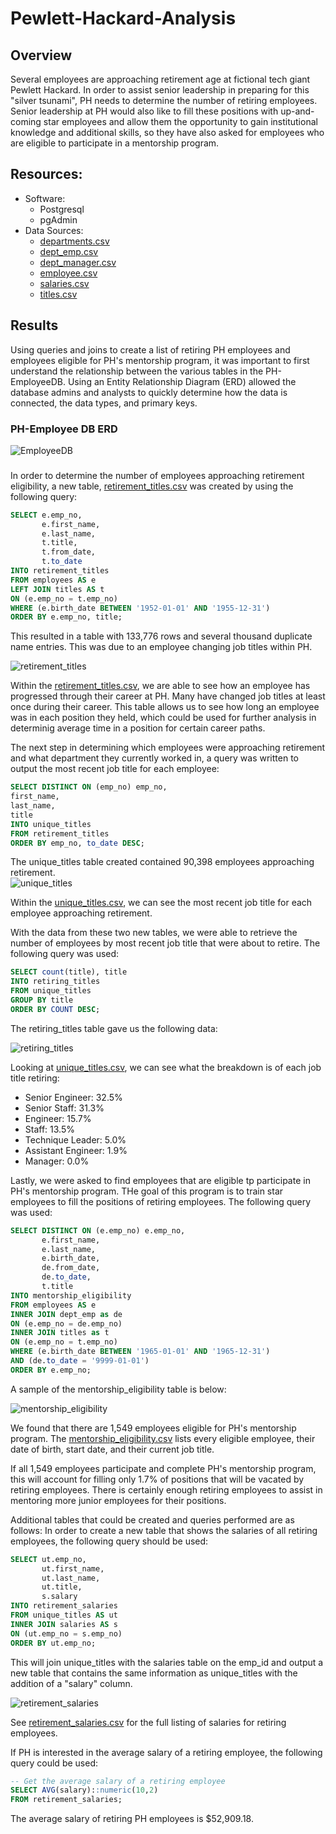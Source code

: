 # Pewlett-Hackard-Analysis

## Overview
Several employees are approaching retirement age at fictional tech giant Pewlett Hackard.  In order to assist senior leadership in preparing for this "silver tsunami", PH needs to determine the number of retiring employees.  Senior leadership at PH would also like to fill these positions with up-and-coming star employees and allow them the opportunity to gain institutional knowledge and additional skills, so they have also asked for employees who are eligible to participate in a mentorship program.


## Resources:
- Software:
    - Postgresql
    - pgAdmin
- Data Sources:
    - [departments.csv](https://github.com/acfthomson/Pewlett-Hackard-Analysis/tree/main/Data)
    - [dept_emp.csv](https://github.com/acfthomson/Pewlett-Hackard-Analysis/tree/main/Data)
    - [dept_manager.csv](https://github.com/acfthomson/Pewlett-Hackard-Analysis/tree/main/Data)
    - [employee.csv](https://github.com/acfthomson/Pewlett-Hackard-Analysis/tree/main/Data)
    - [salaries.csv](https://github.com/acfthomson/Pewlett-Hackard-Analysis/tree/main/Data)
    - [titles.csv](https://github.com/acfthomson/Pewlett-Hackard-Analysis/tree/main/Data)
    
    
## Results
Using queries and joins to create a list of retiring PH employees and employees eligible for PH's mentorship program, it was important to first understand the relationship between the various tables in the PH-EmployeeDB.  Using an Entity Relationship Diagram (ERD) allowed the database admins and analysts to quickly determine how the data is connected, the data types, and primary keys.

### PH-Employee DB ERD
![EmployeeDB](EmployeeDB.png)

###
In order to determine the number of employees approaching retirement eligibility, a new table, [retirement_titles.csv](https://github.com/acfthomson/Pewlett-Hackard-Analysis/tree/main/Data/retirement_titles.csv) was created by using the following query:
``` SQL
SELECT e.emp_no,
	   e.first_name,
	   e.last_name,
	   t.title,
	   t.from_date,
	   t.to_date
INTO retirement_titles
FROM employees AS e
LEFT JOIN titles AS t
ON (e.emp_no = t.emp_no)
WHERE (e.birth_date BETWEEN '1952-01-01' AND '1955-12-31')
ORDER BY e.emp_no, title;
```
This resulted in a table with 133,776 rows and several thousand duplicate name entries.  This was due to an employee changing job titles within PH.

![retirement_titles](retirement_titles.png)

Within the [retirement_titles.csv](https://github.com/acfthomson/Pewlett-Hackard-Analysis/tree/main/Data), we are able to see how an employee has progressed through their career at PH.  Many have changed job titles at least once during their career.  This table allows us to see how long an employee was in each position they held, which could be used for further analysis in determinig average time in a position for certain career paths.

The next step in determining which employees were approaching retirement and what department they currently worked in, a query was written to output the most recent job title for each employee:
``` SQL
SELECT DISTINCT ON (emp_no) emp_no,
first_name,
last_name,
title
INTO unique_titles
FROM retirement_titles
ORDER BY emp_no, to_date DESC;
```
The unique_titles table created contained 90,398 employees approaching retirement.  
![unique_titles](unique_titles.png)

Within the [unique_titles.csv](https://github.com/acfthomson/Pewlett-Hackard-Analysis/tree/main/Data), we can see the most recent job title for each employee approaching retirement.

With the data from these two new tables, we were able to retrieve the number of employees by most recent job title that were about to retire.  The following query was used:
``` SQL
SELECT count(title), title
INTO retiring_titles
FROM unique_titles
GROUP BY title
ORDER BY COUNT DESC;
```
The retiring_titles table gave us the following data:

![retiring_titles](retiring_titles.PNG)

Looking at [unique_titles.csv](https://github.com/acfthomson/Pewlett-Hackard-Analysis/tree/main/Data), we can see what the breakdown is of each job title retiring:
- Senior Engineer: 32.5%
- Senior Staff: 31.3%
- Engineer: 15.7%
- Staff: 13.5%
- Technique Leader: 5.0%
- Assistant Engineer: 1.9%
- Manager: 0.0%

Lastly, we were asked to find employees that are eligible tp participate in PH's mentorship program.  THe goal of this program is to train star employees to fill the positions of retiring employees.  The following query was used:
```SQL
SELECT DISTINCT ON (e.emp_no) e.emp_no,
       e.first_name,
	   e.last_name,
	   e.birth_date,
	   de.from_date,
	   de.to_date,
	   t.title
INTO mentorship_eligibility
FROM employees AS e
INNER JOIN dept_emp as de
ON (e.emp_no = de.emp_no)
INNER JOIN titles as t
ON (e.emp_no = t.emp_no)
WHERE (e.birth_date BETWEEN '1965-01-01' AND '1965-12-31')
AND (de.to_date = '9999-01-01')
ORDER BY e.emp_no;
```
A sample of the mentorship_eligibility table is below:

![mentorship_eligibility](mentorship_eligibility.PNG)
 
We found that there are 1,549 employees eligible for PH's mentorship program.  The [mentorship_eligibility.csv](https://github.com/acfthomson/Pewlett-Hackard-Analysis/tree/main/Data) lists every eligible employee, their date of birth, start date, and their current job title.

If all 1,549 employees participate and complete PH's mentorship program, this will account for filling only 1.7% of positions that will be vacated by retiring employees.  There is certainly enough retiring employees to assist in mentoring more junior employees for their positions.


Additional tables that could be created and queries performed are as follows:
In order to create a new table that shows the salaries of all retiring employees, the following query should be used:
``` SQL
SELECT ut.emp_no,
	   ut.first_name,
	   ut.last_name,
	   ut.title,
	   s.salary
INTO retirement_salaries
FROM unique_titles AS ut
INNER JOIN salaries AS s
ON (ut.emp_no = s.emp_no)
ORDER BY ut.emp_no;
```
This will join unique_titles with the salaries table on the emp_id and output a new table that contains the same information as unique_titles with the addition of a "salary" column.  

![retirement_salaries](retirement_salaries.PNG)

See [retirement_salaries.csv](https://github.com/acfthomson/Pewlett-Hackard-Analysis/tree/main/Data) for the full listing of salaries for retiring employees.

If PH is interested in the average salary of a retiring employee, the following query could be used:
```SQL
-- Get the average salary of a retiring employee
SELECT AVG(salary)::numeric(10,2)
FROM retirement_salaries;
```

The average salary of retiring PH employees is $52,909.18.
